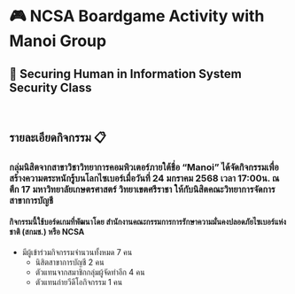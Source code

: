 <body>
  <h1>🎮 NCSA Boardgame Activity with Manoi Group</h1>
  <h2>🔐 Securing Human in Information System Security Class</h2>
  <br>
  <h2>รายละเอียดกิจกรรม 📋</h2>
  <h3>กลุ่มนิสิตจากสาขาวิชาวิทยาการคอมพิวเตอร์ภายใต้ชื่อ “Manoi” ได้จัดกิจกรรมเพื่อสร้างความตระหนักรู้บนโลกไซเบอร์เมื่อวันที่ 24 มกราคม 2568 เวลา 17:00น.
ณ ตึก 17 มหาวิทยาลัยเกษตรศาสตร์ วิทยาเขตศรีราชา ให้กับนิสิตคณะวิทยาการจัดการ สาขาการบัญชี</h3>
  <h4>กิจกรรมนี้ใช้บอร์ดเกมที่พัฒนาโดย สำนักงานคณะกรรมการการรักษาความมั่นคงปลอดภัยไซเบอร์แห่งชาติ (สกมช.) หรือ NCSA
</h4>
</body>

- มีผู้เข้าร่วมกิจกรรมจำนวนทั้งหมด 7 คน
  - นิสิตสาขาการบัญชี 2 คน
  - ตัวแทนจากสมาชิกกลุ่มผู้จัดทำอีก 4 คน
  - ตัวแทนถ่ายวีดีโอกิจกรรม 1 คน
